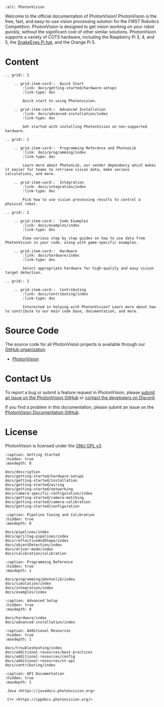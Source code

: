 ```{image} assets/PhotonVision-Header-onWhite.png
:alt: PhotonVision
```

Welcome to the official documentation of PhotonVision! PhotonVision is the free, fast, and easy-to-use vision processing solution for the _FIRST_ Robotics Competition. PhotonVision is designed to get vision working on your robot _quickly_, without the significant cost of other similar solutions. PhotonVision supports a variety of COTS hardware, including the Raspberry Pi 3, 4, and 5, the [SnakeEyes Pi hat](https://www.playingwithfusion.com/productview.php?pdid=133), and the Orange Pi 5.

# Content

```{eval-rst}
.. grid:: 2

    .. grid-item-card::  Quick Start
        :link: docs/getting-started/hardware-setups
        :link-type: doc

        Quick start to using Photonvision.

    .. grid-item-card::  Advanced Installation
        :link: docs/advanced-installation/index
        :link-type: doc

        Get started with installing PhotonVision on non-supported hardware.

```

```{eval-rst}
.. grid:: 2

    .. grid-item-card::  Programming Reference and PhotonLib
        :link: docs/programming/index
        :link-type: doc

        Learn more about PhotonLib, our vendor dependency which makes it easier for teams to retrieve vision data, make various calculations, and more.

    .. grid-item-card::  Integration
        :link: docs/integration/index
        :link-type: doc

        Pick how to use vision processing results to control a physical robot.

```

```{eval-rst}
.. grid:: 2

    .. grid-item-card::  Code Examples
        :link: docs/examples/index
        :link-type: doc

        View various step by step guides on how to use data from PhotonVision in your code, along with game-specific examples.

    .. grid-item-card::  Hardware
        :link: docs/hardware/index
        :link-type: doc

        Select appropriate hardware for high-quality and easy vision target detection.
```

```{eval-rst}
.. grid:: 2

    .. grid-item-card::  Contributing
        :link: docs/contributing/index
        :link-type: doc

        Interested in helping with PhotonVision? Learn more about how to contribute to our main code base, documentation, and more.
```

# Source Code

The source code for all PhotonVision projects is available through our [GitHub organization](https://github.com/PhotonVision).

- [PhotonVision](https://github.com/PhotonVision/photonvision)

# Contact Us

To report a bug or submit a feature request in PhotonVision, please [submit an issue on the PhotonVision GitHub](https://github.com/PhotonVision/photonvision) or [contact the developers on Discord](https://discord.com/invite/KS76FrX).

If you find a problem in this documentation, please submit an issue on the [PhotonVision Documentation GitHub](https://github.com/PhotonVision/photonvision/tree/main/docs).

# License

PhotonVision is licensed under the [GNU GPL v3](https://www.gnu.org/licenses/gpl-3.0.en.html).

```{toctree}
:caption: Getting Started
:hidden: true
:maxdepth: 0

docs/description
docs/getting-started/hardware-setups
docs/getting-started/installation
docs/getting-started/wiring
docs/getting-started/networking
docs/camera-specific-configuration/index
docs/getting-started/camera-matching
docs/getting-started/camera-calibration
docs/getting-started/configuration
```

```{toctree}
:caption: Pipeline Tuning and Calibration
:hidden: true
:maxdepth: 0

docs/pipelines/index
docs/apriltag-pipelines/index
docs/reflectiveAndShape/index
docs/objectDetection/index
docs/driver-mode/index
docs/calibration/calibration
```

```{toctree}
:caption: Programming Reference
:hidden: true
:maxdepth: 1

docs/programming/photonlib/index
docs/simulation/index
docs/integration/index
docs/examples/index
```

```{toctree}
:caption: Advanced Setup
:hidden: true
:maxdepth: 0

docs/hardware/index
docs/advanced-installation/index
```

```{toctree}
:caption: Additional Resources
:hidden: true
:maxdepth: 1

docs/troubleshooting/index
docs/additional-resources/best-practices
docs/additional-resources/config
docs/additional-resources/nt-api
docs/contributing/index
```

```{toctree}
:caption: API Documentation
:hidden: true
:maxdepth: 1

 Java <https://javadocs.photonvision.org>

 C++ <https://cppdocs.photonvision.org/>
```
